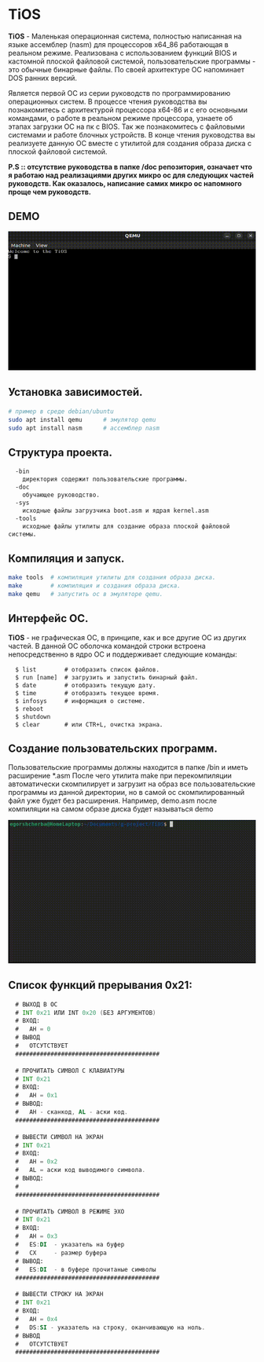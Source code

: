 # TiOS
__TiOS__ - Маленькая операционная система, полностью написанная на языке ассемблер (nasm) для процессоров x64_86 работающая в реальном режиме. Реализована с использованием функций BIOS и кастомной плоской файловой системой, пользовательские программы - это обычные бинарные файлы. По своей архитектуре ОС напоминает DOS ранних версий.

Является первой ОС из серии руководств по программированию операционных систем. В процессе чтения руководства вы познакомитесь с архитектурой процессора x64-86 и с его основными командами, о работе в реальном режиме процессора, узнаете об этапах загрузки ОС на пк с BIOS. Так же познакомитесь с файловыми системами и работе блочных устройств. В конце чтения руководства вы реализуете данную ОС вместе с утилитой для создания образа диска с плоской файловой системой.

 __P.S :: отсутствие руководства в папке /doc репозитория, означает что я работаю над реализациями других микро ос для следующих частей руководств. Как оказалось, написание самих микро ос напомного проще чем руководств.__   

## DEMO
![image](./screenshots/demo.gif)

## Установка зависимостей.
```bash
# пример в среде debian/ubuntu
sudo apt install qemu      # эмулятор qemu
sudo apt install nasm      # ассемблер nasm
```

## Структура проекта.
```
  -bin
    директория содержит пользовательские программы.
  -doc
    обучающее руководство.
  -sys
    исходные файлы загрузчика boot.asm и ядрая kernel.asm
  -tools
    исходные файлы утилиты для создание образа плоской файловой системы.
```

## Компиляция и запуск.
```bash
make tools  # компиляция утилиты для создания образа диска.
make        # компиляция и создания образа диска.
make qemu   # запустить ос в эмуляторе qemu.
```

## Интерфейс ОС.
__TiOS__ - не графическая ОС, в принципе, как и все другие ОС из других частей. В данной ОС оболочка командой строки встроена непосредственно в ядро ОС и поддерживает следующие команды:
```
  $ list        # отобразить список файлов.
  $ run [name]  # загрузить и запустить бинарный файл.
  $ date        # отобразить текущую дату.
  $ time        # отобразить текущее время.
  $ infosys     # информация о системе.
  $ reboot      
  $ shutdown
  $ clear       # или CTR+L, очистка экрана.
```

## Создание пользовательских программ.
Пользовательские программы должны находится в папке /bin и иметь расширение *.asm После чего утилита make при перекомпиляции автоматически скомпилирует и загрузит на образ все пользовательские программы из данной директории, но в самой ос скомпилированный файл уже будет без расширения. Например, demo.asm после компиляции на самом образе диска будет называться demo  

![image](./screenshots/example.gif)

##  Список функций прерывания 0x21:
```asm
  # ВЫХОД В ОС
  # INT 0x21 ИЛИ INT 0x20 (БЕЗ АРГУМЕНТОВ)
  # ВХОД:
  #   AH = 0
  # ВЫВОД
  #   ОТСУТСТВУЕТ
  #########################################

  # ПРОЧИТАТЬ СИМВОЛ С КЛАВИАТУРЫ
  # INT 0x21 
  # ВХОД:
  #   AH = 0x1
  # ВЫВОД:
  #   AH - сканкод, AL - аски код.
  #########################################

  # ВЫВЕСТИ СИМВОЛ НА ЭКРАН
  # INT 0x21
  # ВХОД:
  #   AH = 0x2
  #   AL = аски код выводимого символа.
  # ВЫВОД:
  #   
  #########################################

  # ПРОЧИТАТЬ СИМВОЛ В РЕЖИМЕ ЭХО
  # INT 0x21
  # ВХОД:
  #   AH = 0x3
  #   ES:DI  - указатель на буфер
  #   CX     - размер буфера
  # ВЫВОД:
  #   ES:DI  - в буфере прочитаные символы
  #########################################

  # ВЫВЕСТИ СТРОКУ НА ЭКРАН
  # INT 0x21
  # ВХОД:
  #   AH = 0x4
  #   DS:SI - указатель на строку, оканчивающую на ноль.
  # ВЫВОД
  #   ОТСУТСТВУЕТ
  #########################################
```